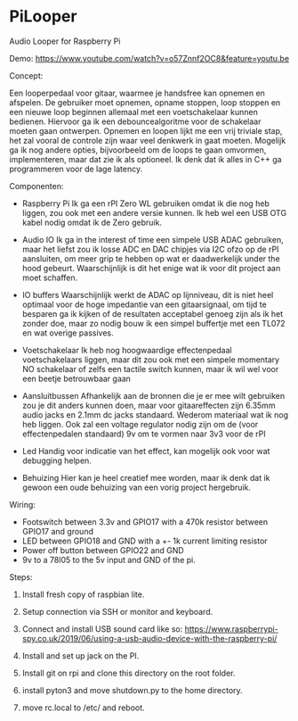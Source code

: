 # PiLooper
Audio Looper for Raspberry Pi

Demo: https://www.youtube.com/watch?v=o57Znnf2OC8&feature=youtu.be

Concept:

Een looperpedaal voor gitaar, waarmee je handsfree kan opnemen en afspelen. De gebruiker moet opnemen, opname stoppen, loop stoppen en een nieuwe loop beginnen allemaal met een voetschakelaar kunnen bedienen. Hiervoor ga ik een debouncealgoritme voor de schakelaar moeten gaan ontwerpen. Opnemen en loopen lijkt me een vrij triviale stap, het zal vooral de controle zijn waar veel denkwerk in gaat moeten. Mogelijk ga ik nog andere opties, bijvoorbeeld om de loops te gaan omvormen, implementeren, maar dat zie ik als optioneel. Ik denk dat ik alles in C++ ga programmeren voor de lage latency.

Componenten:

-	Raspberry Pi
Ik ga een rPI Zero WL gebruiken omdat ik die nog heb liggen, zou ook met een andere	versie kunnen. Ik heb wel een USB OTG kabel nodig omdat ik de Zero gebruik.

-	Audio IO
Ik ga in the interest of time een simpele USB ADAC gebruiken, maar het liefst zou ik losse ADC en DAC chipjes via I2C ofzo op de rPI aansluiten, om meer grip te hebben op wat er daadwerkelijk under the hood gebeurt. Waarschijnlijk is dit het enige wat ik voor dit project aan moet schaffen.

-	IO buffers
Waarschijnlijk werkt de ADAC op lijnniveau, dit is niet heel optimaal voor de hoge impedantie van een gitaarsignaal, om tijd te besparen ga ik kijken of de resultaten acceptabel genoeg zijn als ik het zonder doe, maar zo nodig bouw ik een simpel buffertje met een TL072 en wat overige passives.

-	Voetschakelaar
Ik heb nog hoogwaardige effectenpedaal voetschakelaars liggen, maar dit zou ook met een simpele momentary NO schakelaar of zelfs een tactile switch kunnen, maar ik wil wel voor een beetje betrouwbaar gaan

-	Aansluitbussen
Afhankelijk aan de bronnen die je er mee wilt gebruiken zou je dit anders kunnen doen, maar voor gitaareffecten zijn 6.35mm audio jacks en 2.1mm dc jacks standaard. Wederom materiaal wat ik nog heb liggen. Ook zal een voltage regulator nodig zijn om de (voor effectenpedalen standaard) 9v om te vormen naar 3v3 voor de rPI

-	Led
Handig voor indicatie van het effect, kan mogelijk ook voor wat debugging helpen.

-	Behuizing
Hier kan je heel creatief mee worden, maar ik denk dat ik gewoon een oude behuizing van een vorig project hergebruik.

Wiring:
- Footswitch between 3.3v and GPIO17 with a 470k resistor between GPIO17 and ground
- LED between GPIO18 and GND with a +- 1k current limiting resistor
- Power off button between GPIO22 and GND
- 9v to a 78l05 to the 5v input and GND of the pi.

Steps:

1.  Install fresh copy of raspbian lite.

2.  Setup connection via SSH or monitor and keyboard.

3.  Connect and install USB sound card like so: https://www.raspberrypi-spy.co.uk/2019/06/using-a-usb-audio-device-with-the-raspberry-pi/

4.  Install and set up jack on the PI.

5.  Install git on rpi and clone this directory on the root folder.

6.  install pyton3 and move shutdown.py to the home directory.

7.  move rc.local to /etc/ and reboot.
